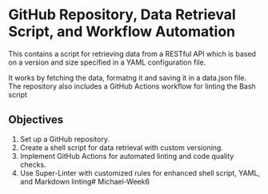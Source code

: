 # GitHub Repository, Data Retrieval Script, and Workflow Automation
This contains a script for retrieving data from a RESTful API
which is based on a version and size specified in a YAML configuration file.

It works by fetching the data, formatng it and saving it in a data.json file.
The repository also includes a GitHub Actions workflow for linting the Bash script

## Objectives

1.	Set up a GitHub repository.
2.	Create a shell script for data retrieval with custom versioning.
3.	Implement GitHub Actions for automated linting and code quality checks.
4.	Use Super-Linter with customized rules for enhanced shell script, YAML, and Markdown linting# Michael-Week6
